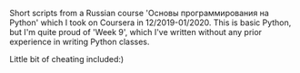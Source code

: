 Short scripts from a Russian course 'Основы программирования на Python' which
I took on Coursera in 12/2019-01/2020.
This is basic Python, but I'm quite proud of 'Week 9', which I've written
without any prior experience in writing Python classes.

Little bit of cheating included:)
